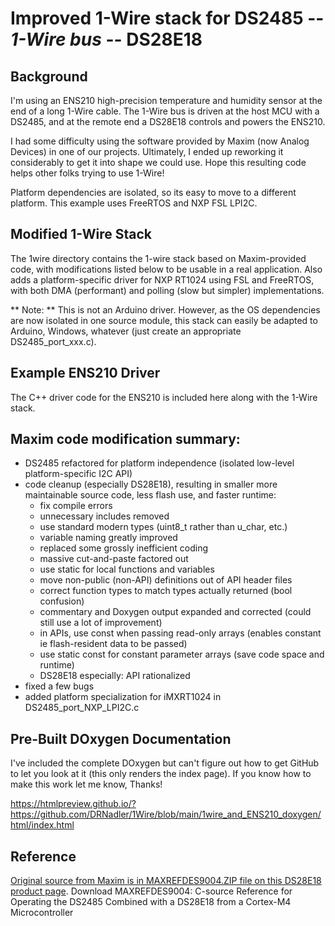 # Improved 1-Wire stack for DS2485 -- *1-Wire bus* -- DS28E18

## Background
I'm using an ENS210 high-precision temperature and humidity sensor at the end of a long 1-Wire cable. 
The 1-Wire bus is driven at the host MCU with a DS2485, and at the remote end a DS28E18 controls and powers the ENS210.

I had some difficulty using the software provided by Maxim (now Analog Devices) in one of our projects.
Ultimately, I ended up reworking it considerably to get it into shape we could use.
Hope this resulting code helps other folks trying to use 1-Wire!

Platform dependencies are isolated, so its easy to move to a different platform.
This example uses FreeRTOS and NXP FSL LPI2C.

## Modified 1-Wire Stack
The 1wire directory contains the 1-wire stack based on Maxim-provided code, 
with modifications listed below to be usable in a real application.
Also adds a platform-specific driver for NXP RT1024 using FSL and FreeRTOS,
with both DMA (performant) and polling (slow but simpler) implementations.

** Note: ** This is not an Arduino driver.
However, as the OS dependencies are now isolated in one source module,
this stack can easily be adapted to Arduino, Windows, whatever
(just create an appropriate DS2485_port_xxx.c).

## Example ENS210 Driver
The C++ driver code for the ENS210 is included here along with the 1-Wire stack.

## Maxim code modification summary:
* DS2485 refactored for platform independence (isolated low-level platform-specific I2C API)
* code cleanup (especially DS28E18), resulting in smaller more maintainable source code, less flash use, and faster runtime:
  * fix compile errors
  * unnecessary includes removed
  * use standard modern types (uint8_t rather than u_char, etc.)
  * variable naming greatly improved
  * replaced some grossly inefficient coding
  * massive cut-and-paste factored out
  * use static for local functions and variables
  * move non-public (non-API) definitions out of API header files
  * correct function types to match types actually returned (bool confusion)
  * commentary and Doxygen output expanded and corrected (could still use a lot of improvement)
  * in APIs, use const when passing read-only arrays (enables constant ie flash-resident data to be passed)
  * use static const for constant parameter arrays (save code space and runtime)
  * DS28E18 especially: API rationalized
* fixed a few bugs
* added platform specialization for iMXRT1024 in DS2485_port_NXP_LPI2C.c

## Pre-Built DOxygen Documentation
I've included the complete DOxygen but can't figure out how to get GitHub to let you look at it
(this only renders the index page). 
If you know how to make this work let me know, Thanks!

https://htmlpreview.github.io/?https://github.com/DRNadler/1Wire/blob/main/1wire_and_ENS210_doxygen/html/index.html

## Reference
[Original source from Maxim is in MAXREFDES9004.ZIP file on this DS28E18 product page](https://www.analog.com/en/products/ds28e18.html#product-tools).
Download MAXREFDES9004: C-source Reference for Operating the DS2485 Combined with a DS28E18 from a Cortex-M4 Microcontroller
